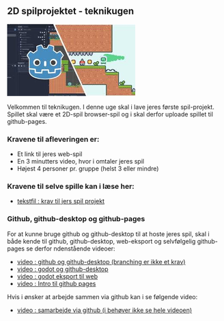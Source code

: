 <h2>2D spilprojektet - teknikugen</h2>

![spiluge.jfif](spiluge.jfif)

Velkommen til teknikugen. I denne uge skal i lave jeres første spil-projekt. Spillet skal være et 2D-spil browser-spil og i skal derfor uploade spillet til github-pages.      

### Kravene til afleveringen er:
- Et link til jeres web-spil
- En 3 minutters video, hvor i omtaler jeres spil
- Højest 4 personer pr. gruppe (helst 3 eller mindre)

### Kravene til selve spille kan i læse her: 
- [tekstfil : krav til jers spil projekt](projektkrav.md)

### Github, github-desktop og github-pages
For at kunne bruge github og github-desktop til at hoste jeres spil, skal i både kende til github, github-desktop, web-eksport og selvfølgelig github-pages se derfor ndenstående videoer:
- [video : github og github-desktop (branching er ikke et krav)](https://www.youtube.com/watch?v=8Dd7KRpKeaE)
- [video : godot og github-desktop](https://www.youtube.com/watch?v=gAXnvTdca68)
- [video : godot eksport til web](https://youtu.be/foXI2uJMEhQ?si=wZ_b-MVo-ZMPyIir)
- [video : Intro til github pages](https://youtu.be/OltY8JIaP-4?si=zFzTRHgQ3wRx-sSW)

Hvis i ønsker at arbejde sammen via github kan i se følgende video:
- [video : samarbejde via github (i behøver ikke se hele videoen)](https://youtu.be/kS5j8DJZLX8?si=GceeoGpAWSh8sMay&t=664) 